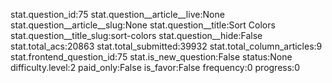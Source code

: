 stat.question_id:75
stat.question__article__live:None
stat.question__article__slug:None
stat.question__title:Sort Colors
stat.question__title_slug:sort-colors
stat.question__hide:False
stat.total_acs:20863
stat.total_submitted:39932
stat.total_column_articles:9
stat.frontend_question_id:75
stat.is_new_question:False
status:None
difficulty.level:2
paid_only:False
is_favor:False
frequency:0
progress:0
